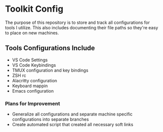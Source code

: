 # Toolkit Config

The purpose of this repository is to store and track all configurations for 
tools I utilize. This also includes documenting their file paths so they're
easy to place on new machines.

## Tools Configurations Include
* VS Code Settings
* VS Code Keybindings
* TMUX configuration and key bindings
* ZSH rc
* Alacritty configuration
* Keyboard mappin
* Emacs configuration

### Plans for Improvement
* Generalize all configurations and separate machine specific configurations into separate branches
* Create automated script that created all necessary soft links

